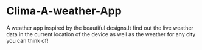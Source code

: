 # Clima-A-weather-App
A weather app inspired by the beautiful designs.It find out the live weather data in the current location of the device as well as the weather for any city you can think of!
